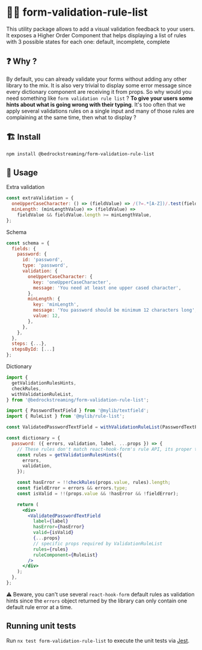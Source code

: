 # :judge: form-validation-rule-list

This utility package allows to add a visual validation feedback to your users. It exposes a Higher Order Component that helps displaying a list of rules with 3 possible states for each one: default, incomplete, complete

## :question: Why ?

By default, you can already validate your forms without adding any other library to the mix. It is also very trivial to display some error message since every dictionary component are receiving it from props. So why would you need something like `form validation rule list` ? **To give your users some hints about what is going wrong with their typing**. It's too often that we apply several validations rules on a single input and many of those rules are complaining at the same time, then what to display ?

## :building_construction: Install

```bash
npm install @bedrockstreaming/form-validation-rule-list
```

## :rocket: Usage

Extra validation

```jsx
const extraValidation = {
  oneUpperCaseCharacter: () => (fieldValue) => /(?=.*[A-Z])/.test(fieldValue),
  minLength: (minLengthValue) => (fieldValue) =>
    fieldValue && fieldValue.length >= minLengthValue,
};
```

Schema

```jsx
const schema = {
  fields: {
    password: {
      id: 'password',
      type: 'password',
      validation: {
        oneUpperCaseCharacter: {
          key: 'oneUpperCaseCharacter',
          message: 'You need at least one upper cased character',
        },
        minLength: {
          key: 'minLength',
          message: 'You password should be minimum 12 characters long',
          value: 12,
        },
      },
    },
  },
  steps: {...},
  stepsById: [...]
};
```

Dictionary

```jsx
import {
  getValidationRulesHints,
  checkRules,
  withValidationRuleList,
} from '@bedrockstreaming/form-validation-rule-list';

import { PasswordTextField } from '@mylib/textfield';
import { RuleList } from '@mylib/rule-list';

const ValidatedPasswordTextField = withValidationRuleList(PasswordTextField);

const dictionary = {
  password: ({ errors, validation, label, ...props }) => {
    // These rules don't match react-hook-form's rule API, its proper to the form-validation-rule-list package
    const rules = getValidationRulesHints({
      errors,
      validation,
    });

    const hasError = !!checkRules(props.value, rules).length;
    const fieldError = errors && errors.type;
    const isValid = !!(props.value && !hasError && !fieldError);

    return (
      <div>
        <ValidatedPasswordTextField
          label={label}
          hasError={hasError}
          valid={isValid}
          {...props}
          // specific props required by ValidationRuleList
          rules={rules}
          ruleComponent={RuleList}
        />
      </div>
    );
  },
};
```

:warning: Beware, you can't use several `react-hook-form` default rules as validation hints since the `errors` object returned by the library can only contain one default rule error at a time.

## Running unit tests

Run `nx test form-validation-rule-list` to execute the unit tests via [Jest](https://jestjs.io).
